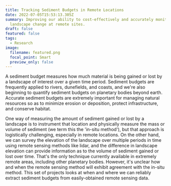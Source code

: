 ```yaml
---
title: Tracking Sediment Budgets in Remote Locations
date: 2022-07-05T15:53:13.305Z
summary: Improving our ability to cost-effectively and accurately monitor
  landscape change at remote sites.
draft: false
featured: false
tags:
  - Research
image:
  filename: featured.png
  focal_point: Smart
  preview_only: false
---
```

A sediment budget measures how much material is being gained or lost by a landscape of interest over a given time period. Sediment budgets are frequently applied to rivers, dunefields, and coasts, and we're also beginning to quantify sediment budgets on planetary bodies beyond earth. Accurate sediment budgets are extremely important for managing natural resources so as to minimize erosion or deposition, protect infrastructure, and conserve habitat. 

One way of measuring the amount of sediment gained or lost by a landscape is to instrument that location and physically measure the mass or volume of sediment (we term this the 'in-situ method'), but that approach is logistically challenging, especially in remote locations. On the other hand, we can survey the elevation of the landscape over multiple periods in time using remote sensing methods like lidar, and the difference in landscape elevation can provide information as to the volume of sediment gained or lost over time. That's the only technique currently available in extremely remote areas, including other planetary bodies. However, it's unclear how and when the remote sensing method will exhibit agreement with the in-situ method. This set of projects looks at when and where we can reliably extract sediment budgets from easily-obtained remote sensing data.